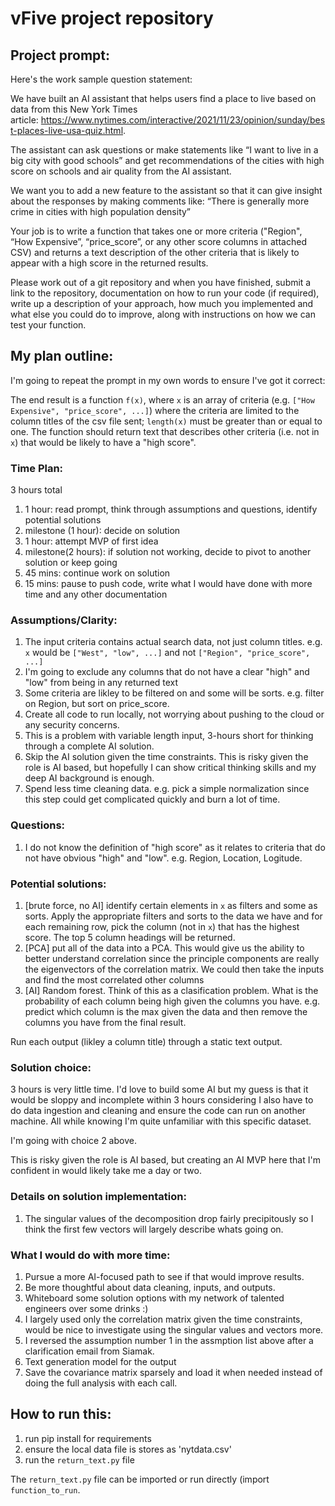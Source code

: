 # vFive project repository

## Project prompt:

Here's the work sample question statement:

We have built an AI assistant that helps users find a place to live based on data from this New York Times article: https://www.nytimes.com/interactive/2021/11/23/opinion/sunday/best-places-live-usa-quiz.html.

The assistant can ask questions or make statements like “I want to live in a big city with good schools” and get recommendations of the cities with high score on schools and air quality from the AI assistant.

We want you to add a new feature to the assistant so that it can give insight about the responses by making comments like: “There is generally more crime in cities with high population density”

Your job is to write a function that takes one or more criteria ("Region", “How Expensive”, “price_score”, or any other score columns in attached CSV) and returns a text description of the other criteria that is likely to appear with a high score in the returned results.

Please work out of a git repository and when you have finished, submit a link to the repository, documentation on how to run your code (if required), write up a description of your approach, how much you implemented and what else you could do to improve, along with instructions on how we can test your function.


## My plan outline:

I'm going to repeat the prompt in my own words to ensure I've got it correct:

The end result is a function `f(x)`, where `x` is an array of criteria (e.g. `["How Expensive", "price_score", ...]`) where the criteria are limited to the column titles of the csv file sent; `length(x)` must be greater than or equal to one. The function should return text that describes other criteria (i.e. not in `x`) that would be likely to have a "high score". 

### Time Plan:

3 hours total

1. 1 hour: read prompt, think through assumptions and questions, identify potential solutions
2. milestone (1 hour): decide on solution
3. 1 hour: attempt MVP of first idea
4. milestone(2 hours): if solution not working, decide to pivot to another solution or keep going
5. 45 mins: continue work on solution
6. 15 mins: pause to push code, write what I would have done with more time and any other documentation



### Assumptions/Clarity:

1. The input criteria contains actual search data, not just column titles. e.g. `x` would be `["West", "low", ...]` and not `["Region", "price_score", ...]`
2. I'm going to exclude any columns that do not have a clear "high" and "low" from being in any returned text
3. Some criteria are likley to be filtered on and some will be sorts. e.g. filter on Region, but sort on price_score. 
4. Create all code to run locally, not worrying about pushing to the cloud or any security concerns.
5. This is a problem with variable length input, 3-hours short for thinking through a complete AI solution. 
6. Skip the AI solution given the time constraints. This is risky given the role is AI based, but hopefully I can show critical thinking skills and my deep AI background is enough.  
7. Spend less time cleaning data. e.g. pick a simple normalization since this step could get complicated quickly and burn a lot of time.


### Questions:

1. I do not know the definition of "high score" as it relates to criteria that do not have obvious "high" and "low". e.g. Region, Location, Logitude.


### Potential solutions:

1. [brute force, no AI] identify certain elements in `x` as filters and some as sorts. Apply the appropriate filters and sorts to the data we have and for each remaining row, pick the column (not in `x`) that has the highest score. The top 5 column headings will be returned.
2. [PCA] put all of the data into a PCA. This would give us the ability to better understand correlation since the principle components are really the eigenvectors of the correlation matrix. We could then take the inputs and find the most correlated other columns
3. [AI] Random forest. Think of this as a clasification problem. What is the probability of each column being high given the columns you have. e.g. predict which column is the max given the data and then remove the columns you have from the final result. 

Run each output (likley a column title) through a static text output.

### Solution choice:

3 hours is very little time. I'd love to build some AI but my guess is that it would be sloppy and incomplete within 3 hours considering I also have to do data ingestion and cleaning and ensure the code can run on another machine. All while knowing I'm quite unfamiliar with this specific dataset.

I'm going with choice 2 above.

This is risky given the role is AI based, but creating an AI MVP here that I'm confident in would likely take me a day or two.

### Details on solution implementation:

1. The singular values of the decomposition drop fairly precipitously so I think the first few vectors will largely describe whats going on.



### What I would do with more time:

1. Pursue a more AI-focused path to see if that would improve results.
2. Be more thoughtful about data cleaning, inputs, and outputs.
3. Whiteboard some solution options with my network of talented engineers over some drinks :)
4. I largely used only the correlation matrix given the time constraints, would be nice to investigate using the singular values and vectors more.
5. I reversed the assumption number 1 in the assmption list above after a clarification email from Siamak.
6. Text generation model for the output
7. Save the covariance matrix sparsely and load it when needed instead of doing the full analysis with each call.


## How to run this:

1. run pip install for requirements
2. ensure the local data file is stores as 'nytdata.csv'
3. run the `return_text.py` file

The `return_text.py` file can be imported or run directly (import `function_to_run`. 

